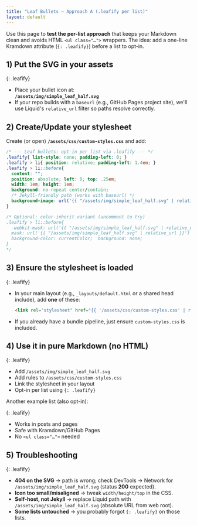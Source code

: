 ```yaml
---
title: "Leaf Bullets — Approach A (.leafify per list)"
layout: default
---
```


Use this page to **test the per-list approach** that keeps your Markdown clean and avoids HTML `<ul class="…">` wrappers. The idea: add a one-line Kramdown attribute (`{: .leafify}`) before a list to opt-in.

## 1) Put the SVG in your assets

{: .leafify}
- Place your bullet icon at:  
  **`/assets/img/simple_leaf_half.svg`**
- If your repo builds with a `baseurl` (e.g., GitHub Pages project site), we'll use Liquid's `relative_url` filter so paths resolve correctly.

## 2) Create/Update your stylesheet

Create (or open) **`/assets/css/custom-styles.css`** and add:

```css
/* --- Leaf bullets: opt-in per list via .leafify --- */
.leafify{ list-style: none; padding-left: 0; }
.leafify > li{ position: relative; padding-left: 1.4em; }
.leafify > li::before{
  content: "";
  position: absolute; left: 0; top: .25em;
  width: 1em; height: 1em;
  background: no-repeat center/contain;
  /* Jekyll-friendly path (works with baseurl) */
  background-image: url('{{ "/assets/img/simple_leaf_half.svg" | relative_url }}');
}

/* Optional: color-inherit variant (uncomment to try)
.leafify > li::before{
  -webkit-mask: url('{{ "/assets/img/simple_leaf_half.svg" | relative_url }}') no-repeat center / contain;
  mask: url('{{ "/assets/img/simple_leaf_half.svg" | relative_url }}') no-repeat center / contain;
  background-color: currentColor;  background: none;
}
*/
```

## 3) Ensure the stylesheet is loaded

{: .leafify}
- In your main layout (e.g., `_layouts/default.html` or a shared head include), add **one** of these:
    ```html
    <link rel="stylesheet" href="{{ '/assets/css/custom-styles.css' | relative_url }}">
    ```
- If you already have a bundle pipeline, just ensure `custom-styles.css` is included.

## 4) Use it in pure Markdown (no HTML)


{: .leafify}
- Add `/assets/img/simple_leaf_half.svg`
- Add rules to `/assets/css/custom-styles.css`
- Link the stylesheet in your layout
- Opt-in per list using `{: .leafify}`


Another example list (also opt-in):

{: .leafify}
- Works in posts and pages
- Safe with Kramdown/GitHub Pages
- No `<ul class="…">` needed


## 5) Troubleshooting

{: .leafify}
- **404 on the SVG** → path is wrong; check DevTools → Network for `/assets/img/simple_leaf_half.svg` (status **200** expected).
- **Icon too small/misaligned** → tweak `width/height/top` in the CSS.
- **Self-host, not Jekyll** → replace Liquid path with `/assets/img/simple_leaf_half.svg` (absolute URL from web root).
- **Some lists untouched** → you probably forgot `{: .leafify}` on those lists.
